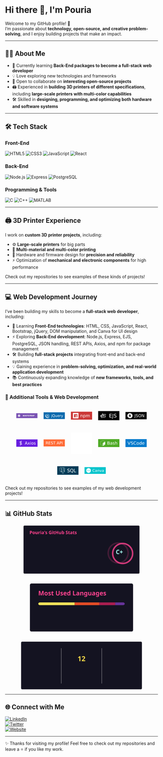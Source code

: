 # Hi there 👋, I'm Pouria

Welcome to my GitHub profile! 🚀  
I’m passionate about **technology, open-source, and creative problem-solving**, and I enjoy building projects that make an impact.

---

## 👨‍💻 About Me
- 🌱 Currently learning **Back-End packages to become a full-stack web developer**
- 💡 Love exploring new technologies and frameworks
- 🤝 Open to collaborate on **interesting open-source projects**
- 🖨️ Experienced in **building 3D printers of different specifications**, including **large-scale printers with multi-color capabilities**
- 🛠️ Skilled in **designing, programming, and optimizing both hardware and software systems**

---

## 🛠️ Tech Stack

### Front-End
![HTML5](https://img.shields.io/badge/HTML5-E34F26?style=for-the-badge&logo=html5&logoColor=white)
![CSS3](https://img.shields.io/badge/CSS3-1572B6?style=for-the-badge&logo=css3&logoColor=white)
![JavaScript](https://img.shields.io/badge/JavaScript-F7DF1E?style=for-the-badge&logo=javascript&logoColor=black)
![React](https://img.shields.io/badge/React-20232A?style=for-the-badge&logo=react&logoColor=61DAFB)

### Back-End
![Node.js](https://img.shields.io/badge/Node.js-339933?style=for-the-badge&logo=nodedotjs&logoColor=white)
![Express](https://img.shields.io/badge/Express-000000?style=for-the-badge&logo=express&logoColor=white)
![PostgreSQL](https://img.shields.io/badge/PostgreSQL-316192?style=for-the-badge&logo=postgresql&logoColor=white)

### Programming & Tools
![C](https://img.shields.io/badge/C-00599C?style=for-the-badge&logo=c&logoColor=white)
![C++](https://img.shields.io/badge/C++-00599C?style=for-the-badge&logo=cplusplus&logoColor=white)
![MATLAB](https://img.shields.io/badge/MATLAB-FF8000?style=for-the-badge&logo=mathworks&logoColor=white)

---

## 🖨️ 3D Printer Experience
I work on **custom 3D printer projects**, including:  
- ⚙️ **Large-scale printers** for big parts  
- 🎨 **Multi-material and multi-color printing**  
- 🔧 Hardware and firmware design for **precision and reliability**  
- ⚡ Optimization of **mechanical and electronic components** for high performance  

Check out my repositories to see examples of these kinds of projects!

---

## 💻 Web Development Journey
I’ve been building my skills to become a **full-stack web developer**, including:  

- 🌱 Learning **Front-End technologies**: HTML, CSS, JavaScript, React, Bootstrap, jQuery, DOM manipulation, and Canva for UI design  
- ⚡ Exploring **Back-End development**: Node.js, Express, EJS, PostgreSQL, JSON handling, REST APIs, Axios, and npm for package management  
- 🛠️ Building **full-stack projects** integrating front-end and back-end systems  
- 💡 Gaining experience in **problem-solving, optimization, and real-world application development**  
- 📚 Continuously expanding knowledge of **new frameworks, tools, and best practices**  

### 🔧 Additional Tools & Web Development
<p align="center" style="display:flex; flex-wrap:wrap; gap:20px; justify-content:center;">
  <span style="display:inline-block; width:70px; height:70px;">
    <img src="assets/icons/bootstrap.svg" alt="Bootstrap" style="width:100%; height:100%; object-fit: contain;" />
  </span>
  <span style="display:inline-block; width:70px; height:70px;">
    <img src="assets/icons/jquery.svg" alt="jQuery" style="width:100%; height:100%; object-fit: contain;" />
  </span>
  <span style="display:inline-block; width:70px; height:70px;">
    <img src="assets/icons/npm.svg" alt="npm" style="width:100%; height:100%; object-fit: contain;" />
  </span>
  <span style="display:inline-block; width:70px; height:70px;">
    <img src="assets/icons/ejs.svg" alt="EJS" style="width:100%; height:100%; object-fit: contain;" />
  </span>
  <span style="display:inline-block; width:70px; height:70px;">
    <img src="assets/icons/json.svg" alt="JSON" style="width:100%; height:100%; object-fit: contain;" />
  </span>
  <span style="display:inline-block; width:70px; height:70px;">
    <img src="assets/icons/axios.svg" alt="Axios" style="width:100%; height:100%; object-fit: contain;" />
  </span>
  <span style="display:inline-block; width:70px; height:70px;">
    <img src="assets/icons/restapi.svg" alt="REST API" style="width:100%; height:100%; object-fit: contain;" />
  </span>
  <span style="display:inline-block; width:70px; height:70px;">
    <img src="assets/icons/git.svg" alt="Git" style="width:100%; height:100%; object-fit: contain;" />
  </span>
  <span style="display:inline-block; width:70px; height:70px;">
    <img src="assets/icons/bash.svg" alt="Bash" style="width:100%; height:100%; object-fit: contain;" />
  </span>
  <span style="display:inline-block; width:70px; height:70px;">
    <img src="assets/icons/vscode.svg" alt="VSCode" style="width:100%; height:100%; object-fit: contain;" />
  </span>
  <span style="display:inline-block; width:70px; height:70px;">
    <img src="assets/icons/sql.svg" alt="SQL" style="width:100%; height:100%; object-fit: contain;" />
  </span>
  <span style="display:inline-block; width:70px; height:70px;">
    <img src="assets/icons/canva.svg" alt="Canva" style="width:100%; height:100%; object-fit: contain;" />
  </span>
</p>








Check out my repositories to see examples of my web development projects!  

---

## 📊 GitHub Stats
<p align="center" style="display:flex; justify-content:center; flex-wrap:wrap; gap:30px;">
  <img src="https://github.com/pouriavj/pouriavj/blob/main/stats.svg?raw=true" width="400" height="160" style="object-fit: contain;" />
  <img src="https://github.com/pouriavj/pouriavj/blob/main/mostUsed.svg?raw=true" width="400" height="160" style="object-fit: contain;" />
  <img src="https://github.com/pouriavj/pouriavj/blob/main/streak.svg?raw=true" width="400" height="160" style="object-fit: contain;" />
</p>

---

## 🌐 Connect with Me
[![LinkedIn](https://img.shields.io/badge/LinkedIn-blue?style=for-the-badge&logo=linkedin)](https://www.linkedin.com/)  
[![Twitter](https://img.shields.io/badge/Twitter-black?style=for-the-badge&logo=twitter)](https://twitter.com)  
[![Website](https://img.shields.io/badge/Introduction-000?style=for-the-badge&logo=github)](https://pouriavj.github.io/introduction/)

---

✨ Thanks for visiting my profile! Feel free to check out my repositories and leave a ⭐ if you like my work.
